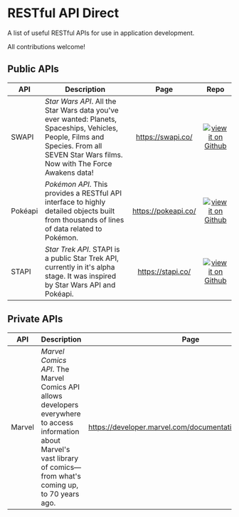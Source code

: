 # RESTful API Direct

A list of useful RESTful APIs for use in application development.

All contributions welcome!

## Public APIs

| API | Description | Page | Repo
| --- | ----------- | :--------: | :-: |
| SWAPI | *Star Wars API*. All the Star Wars data you've ever wanted: Planets, Spaceships, Vehicles, People, Films and Species. From all SEVEN Star Wars films. Now with The Force Awakens data! | https://swapi.co/ | [![view it on Github](https://www.codeproject.com/script/Membership/Images/octicons_github.png)](https://github.com/phalt/swapi) |
| Pokéapi | *Pokémon API*. This provides a RESTful API interface to highly detailed objects built from thousands of lines of data related to Pokémon.  | https://pokeapi.co/ |  [![view it on Github](https://www.codeproject.com/script/Membership/Images/octicons_github.png)](https://github.com/PokeAPI/pokeapi) |
| STAPI | *Star Trek API*. STAPI is a public Star Trek API, currently in it's alpha stage. It was inspired by Star Wars API and Pokéapi. | https://stapi.co/ |  [![view it on Github](https://www.codeproject.com/script/Membership/Images/octicons_github.png)](https://github.com/cezarykluczynski/stapi) |

## Private APIs

| API | Description | Page | Repo
| --- | ----------- | :--------: | :-: |
| Marvel | *Marvel Comics API*. The Marvel Comics API allows developers everywhere to access information about Marvel's vast library of comics—from what's coming up, to 70 years ago. | https://developer.marvel.com/documentation/getting_started |  |
